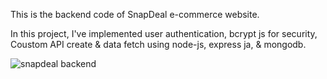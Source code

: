 <p>This is the backend code of SnapDeal e-commerce website. </p>

<p>In this project, I've implemented user authentication, bcrypt js for security, Coustom API create & data fetch using node-js, express ja, & mongodb.</p>

<img src="https://rimonprogrammer.netlify.app/public/snapdeal-7.jpg" alt="snapdeal backend">
